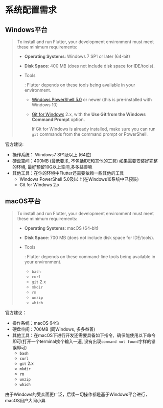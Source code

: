 # 系统配置需求

## Windows平台

> To install and run Flutter, your development environment must meet these minimum requirements:
>
> - **Operating Systems**: Windows 7 SP1 or later (64-bit)
>
> - **Disk Space**: 400 MB (does not include disk space for IDE/tools).
>
> - Tools
>
>   : Flutter depends on these tools being available in your environment.
>
>   - [Windows PowerShell 5.0](https://docs.microsoft.com/en-us/powershell/scripting/setup/installing-windows-powershell) or newer (this is pre-installed with Windows 10)
>
>   - [Git for Windows](https://git-scm.com/download/win) 2.x, with the **Use Git from the Windows Command Prompt** option.
>
>     If Git for Windows is already installed, make sure you can run `git` commands from the command prompt or PowerShell.

官方建议:

* 操作系统： Windows7 SP1及以上 (64位)
* 硬盘空间：400MB (最低要求, 不包括IDE和其他的工具) 如果需要安装好完整的环境, 最好预留10G以上空间,多多益善嘛
* 其他工具：在你的环境中Flutter还需要依赖一些其他的工具
  * Windows PowerShell 5.0及以上(在Windows10系统中已预装)
  * Git for Windows 2.x

## macOS平台

> To install and run Flutter, your development environment must meet these minimum requirements:
>
> - **Operating Systems**: macOS (64-bit)
>
> - **Disk Space**: 700 MB (does not include disk space for IDE/tools).
>
> - Tools
>
>   : Flutter depends on these command-line tools being available in your environment.
>
>   - `bash`
>   - `curl`
>   - `git` 2.x
>   - `mkdir`
>   - `rm`
>   - `unzip`
>   - `which`

官方建议：

* 操作系统：macOS 64位
* 硬盘空间：700MB (同Windows, 多多益善)
* 其他工具：在macOS下进行开发还需要具备如下指令，确保能使用以下命令即可(打开一个terminal挨个输入一遍, 没有出现`command not found`字样的错误即可)
  * `bash`
  * `curl`
  * `git` 2.x
  * `mkdir`
  * `rm`
  * `unzip`
  * `which`

由于Windows的受众面更广泛，后续一切操作都是基于Windows平台进行，macOS用户大同小异